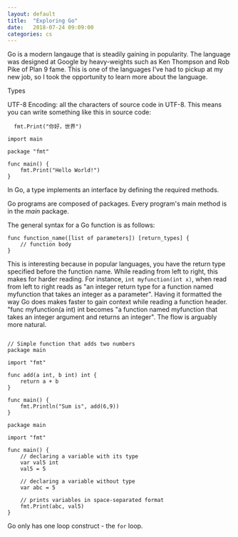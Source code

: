 ```yaml
---
layout: default
title:  "Exploring Go"
date:   2018-07-24 09:09:00
categories: cs
---
```


Go is a modern langauge that is steadily gaining in popularity. The language was designed at Google by heavy-weights such as Ken Thompson
and Rob Pike of Plan 9 fame. This is one of the languages I've had to pickup at my new job, so I took the opportunity to learn more about 
the language.

Types

UTF-8 Encoding: all the characters of source code in UTF-8. This means you can write something like this in
source code:
```
  fmt.Print("你好，世界")
```
   
```
import main

package "fmt"

func main() {
    fmt.Print("Hello World!")
}
```
 
 In Go, a type implements an interface by defining the required methods.
 
 Go programs are composed of packages. Every program's main method is in the *main* package.
 
 The general syntax for a Go function is as follows:

```
func function_name([list of parameters]) [return_types] {
    // function body 
}
```
This is interesting because in popular languages, you have the return type specified before the function name. While reading
from left to right, this makes for harder reading. For instance, `int myfunction(int x)`, when read from left to right
reads as "an integer return type for a function named myfunction that takes an integer as a parameter". Having it formatted 
the way Go does makes faster to gain context while reading a function header. "func myfunction(a int) int becomes "a function
named myfunction that takes an integer argument and returns an integer". The flow is arguably more natural.

```

// Simple function that adds two numbers
package main

import "fmt"

func add(a int, b int) int {
	return a + b
}

func main() {
	fmt.Println("Sum is", add(6,9))
}
```

```
package main

import "fmt"

func main() {
	// declaring a variable with its type
	var val5 int
	val5 = 5

	// declaring a variable without type
	var abc = 5

	// prints variables in space-separated format
	fmt.Print(abc, val5)
}
```

Go only has one loop construct - the `for` loop.
